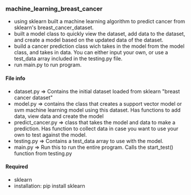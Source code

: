 ### machine_learning_breast_cancer
 
- using sklearn built a machine learning algorithm to predict cancer from sklearn's breast_cancer_dataset.
- built a model class to quickly view the dataset, add data to the dataset, and create a model based on the updated data of the dataset.
- build a cancer prediction class wich takes in the model from the model class, and takes in data. You can either input your own, or use a test_data array included in the testing.py file.
- run main.py to run program.

#### File info

- dataset.py => Contains the initial dataset loaded from sklearn "breast cancer dataset"
- model.py => contains the class that creates a support vector model or svm machine learning model using this dataset. Has functions to add data, view data and create the model
- predict_cancer.py => class that takes the model and data to make a prediction. Has function to collect data in case you want to use your own to test against the model.
- testing.py => Contains a test_data array to use with the model.
- main.py => Run this to run the entire program. Calls the start_test() function from testing.py

#### Required

- sklearn
- installation: pip install sklearn
